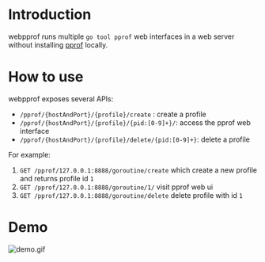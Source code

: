 # Introduction

webpprof runs multiple `go tool pprof` web interfaces in a web server without installing [pprof](https://github.com/google/pprof) locally.

# How to use

webpprof exposes several APIs:

- `/pprof/{hostAndPort}/{profile}/create` : create a profile
- `/pprof/{hostAndPort}/{profile}/{pid:[0-9]+}/`: access the pprof web interface
- `/pprof/{hostAndPort}/{profile}/delete/{pid:[0-9]+}`: delete a profile

For example:

1. `GET /pprof/127.0.0.1:8888/goroutine/create` which create a new profile and returns profile id `1`
2. `GET /pprof/127.0.0.1:8888/goroutine/1/` visit pprof web ui
3. `GET /pprof/127.0.0.1:8888/goroutine/delete` delete profile with id `1`

# Demo

![demo.gif](demo.gif)
